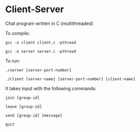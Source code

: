 # Client-Server
Chat program written in C (multithreaded) 

To compile:
```
gcc -o client client.c -pthread
```
```
gcc -o server server.c -pthread
```
To run:
```
./server [server-port-number]
```
```
./client [server-name] [server-port-number] [client-name]
``` 
It takes input with the following commands:
```
join [group-id]
```
```
leave [group-id]
```
```
send [group-id] [message]
```
```
quit
```
